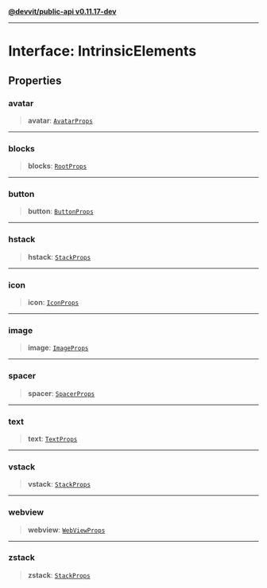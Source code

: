 [**@devvit/public-api v0.11.17-dev**](../../../../../../README.md)

---

# Interface: IntrinsicElements

## Properties

<a id="avatar"></a>

### avatar

> **avatar**: [`AvatarProps`](../type-aliases/AvatarProps.md)

---

<a id="blocks"></a>

### blocks

> **blocks**: [`RootProps`](../type-aliases/RootProps.md)

---

<a id="button"></a>

### button

> **button**: [`ButtonProps`](../type-aliases/ButtonProps.md)

---

<a id="hstack"></a>

### hstack

> **hstack**: [`StackProps`](../type-aliases/StackProps.md)

---

<a id="icon"></a>

### icon

> **icon**: [`IconProps`](../type-aliases/IconProps.md)

---

<a id="image"></a>

### image

> **image**: [`ImageProps`](../type-aliases/ImageProps.md)

---

<a id="spacer"></a>

### spacer

> **spacer**: [`SpacerProps`](../type-aliases/SpacerProps.md)

---

<a id="text"></a>

### text

> **text**: [`TextProps`](../type-aliases/TextProps.md)

---

<a id="vstack"></a>

### vstack

> **vstack**: [`StackProps`](../type-aliases/StackProps.md)

---

<a id="webview"></a>

### webview

> **webview**: [`WebViewProps`](../type-aliases/WebViewProps.md)

---

<a id="zstack"></a>

### zstack

> **zstack**: [`StackProps`](../type-aliases/StackProps.md)
